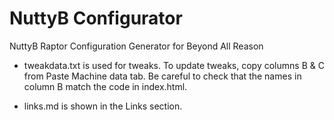 # NuttyB Configurator

NuttyB Raptor Configuration Generator for Beyond All Reason

- tweakdata.txt is used for tweaks. To update tweaks, copy columns B & C from Paste Machine data tab. Be careful to check that the names in column B match the code in index.html.

- links.md is shown in the Links section.
